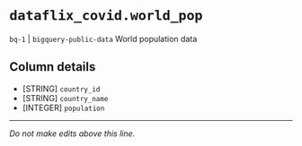 # `dataflix_covid.world_pop`
`bq-1` | `bigquery-public-data`
World population data

## Column details
* [STRING]    `country_id`
* [STRING]    `country_name`
* [INTEGER]   `population`

-------------------------------------------------------------------------------
*Do not make edits above this line.*
